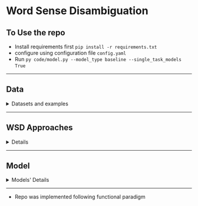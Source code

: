 # Word Sense Disambiguation

## To Use the repo

- Install requirements first `pip install -r requirements.txt`
- configure using configuration file `config.yaml`
- Run `py code/model.py --model_type baseline --single_task_models True`

---

## Data

<details>
<summary>Datasets and examples</summary>

### English

- [comprehensive WSD Framework](http://lcl.uniroma1.it/wsdeval/) by Raganato et al.

  - Training & Prediction `.xml` files in the following format
    - ![Training_and_Prediction_Format](readme_related/regato_et_al.png)
  - `.gold.key.txt`
    - ![Gold_Format](readme_related/gold_regato_et_al.png)

### Multilingual

- [Train-o-Matic](trainomatic.org/index.html)
  - Download dataset and parse it

- [OneSec](trainomatic.org/index.html)
  - Download dataset and parse it

</details>

---

## WSD Approaches

<details>
<summmary>Approaches</summmary>
- WSD is approached in 2 main approaches
  1. Deep Approaches
     - limited in success, as sentences cant be found in computer-readable format except in very limited domains
  2. Shallow Approaches
     - presumes no need of understanding the text, just consider the surrounding words
- Four conventional approaches to WSD, some people group it to supervised (or semi supervised) and Knowledge-based
  1. Knowledge-based
  2. Semi-Supervised
  3. Supervised
     - Make use of sense annotated corpora
  4. Unsupervised
     - Use unannotated corpora, AKA Word Sense Discrimination
- Almost all of them work by defining a window of `n` content words around each word to be disambiguated and statistically analyzing those `n` words

### 1. Knowledge Based

- seminal dictionary-based method. It is based on the hypothesis that words used together in text are related to each other and that the relation can be observed in the definitions of the words and their senses. Two (or more) words are disambiguated by finding the pair of dictionary senses with the greatest word overlap in their dictionary definitions.
- A similar approach searches for the shortest path between two words: the second word is iteratively searched among the definitions of every semantic variant of the first word, then among the definitions of every semantic variant of each word in the previous definitions and so on. Finally, the first word is disambiguated by selecting the semantic variant which minimizes the distance from the first to the second word.
- An alternative to the use of the definitions is to consider general word-sense relatedness and to compute the semantic similarity of each pair of word senses based on a given lexical knowledge base such as WordNet.

### 2. Supervised methods

- Supervised methods are based on the assumption that the context can provide enough evidence on its own to disambiguate words, hence, common sense and reasoning are deemed unnecessary. Probably every machine learning algorithm going has been applied to WSD, including associated techniques such as feature selection, parameter optimization, and ensemble learning. Support Vector Machines and memory-based learning have been shown to be the most successful approaches, to date, probably because they can cope with the high-dimensionality of the feature space.
- However, these supervised methods are subject to a new knowledge acquisition bottleneck since they rely on substantial amounts of manually sense-tagged corpora for training, which are laborious and expensive to create.

### 3. Semi Supervised methods

- Because of the lack of training data, many word sense disambiguation algorithms use semi-supervised learning, which allows both labeled and unlabeled data.
- The bootstrapping approach starts from a small amount of seed data for each word: either manually tagged training examples or a small number of surefire decision rules (e.g., 'play' in the context of 'bass' almost always indicates the musical instrument). The seeds are used to train an initial classifier, using any supervised method. This classifier is then used on the untagged portion of the corpus to extract a larger training set, in which only the most confident classifications are included. The process repeats, each new classifier being trained on a successively larger training corpus, until the whole corpus is consumed, or until a given maximum number of iterations is reached.

- Other semi-supervised techniques use large quantities of untagged corpora to provide co-occurrence information that supplements the tagged corpora. These techniques have the potential to help in the adaptation of supervised models to different domains.

- Also, an ambiguous word in one language is often translated into different words in a second language depending on the sense of the word. Word-aligned bilingual corpora have been used to infer cross-lingual sense distinctions, a kind of semi-supervised system.

### 4. Unsupervised methods

- is the greatest challenge for WSD researchers. The underlying assumption is that similar senses occur in similar contexts, and thus senses can be induced from text by clustering word occurrences using some measure of similarity of context, a task referred to as word sense induction or discrimination. Then, new occurrences of the word can be classified into the closest induced clusters/senses. Performance has been lower than for the other methods described above, but comparisons are difficult since senses induced must be mapped to a known dictionary of word senses. If a mapping to a set of dictionary senses is not desired, cluster-based evaluations (including measures of entropy and purity) can be performed. Alternatively, word sense induction methods can be tested and compared within an application. For instance, it has been shown that word sense induction improves Web search result clustering by increasing the quality of result clusters and the degree diversification of result lists. It is hoped that unsupervised learning will overcome the knowledge acquisition bottleneck because they are not dependent on manual effort.

- The above info is collected from [tutorials-point](https://www.tutorialspoint.com/natural_language_processing/natural_language_processing_word_sense_disambiguation), and [Wikipedia](https://en.wikipedia.org/wiki/Word-sense_disambiguation), [NLP-Progress](http://nlpprogress.com/english/word_sense_disambiguation.html)

---

- First of all, obtaining reliable sense-annotated corpora is highly expensive and especially difficult when non-expert annotators are involved, and as a consequence approaches based on unlabeled data and semi-supervised learning are emerging
- Apart from the shortage of training data, a crucial limitation of current supervised approaches is that a dedicated classifier (word expert) needs to be trained for every target lemma, making them less flexible and hampering their use within end-to-end applications.
- In contrast, knowledge-based systems do not require sense-annotated data and often draw upon the structural properties of lexicosemantic resources. Such systems construct a model based only on the underlying resource, which is then able to handle multiple target words at the same time and disambiguate them jointly, whereas word experts are forced to treat each disambiguation target in isolation.
  </details>

---

## Model

<details>
<summary>Models' Details</summary>

- various neural architectures of different complexities, ranging from a single bidirectional Long Short-Term Memory (Bi-LSTM) to a sequence-to-sequence approach. Each architecture reflects a particular way of modeling the disambiguation problem, but they all share some key features that set them apart from previous supervised approaches to WSD: they are trained end-to-end from sense-annotated text to sense labels, and learn a single all-words model from the training data, without fine tuning or explicit engineering of local features.

### 1. Bidirectional LSTM [BLSTM]

- It is basically a sequential model, starts with an embedding layer followed by a Bidirectional LSTM, and ends with a TimeDistributed Dense layer (num of classes depends on the output vocabulary size, which is the word tokens + sense tokens)

![BiLSTM Model](readme_related/BiLSTM_model.png)
![BiLSTM Model](readme_related/baseline_model.png)

- This model can be a stacked bidirectional LSTM if we added another BiLSTM layer

### 2. Attention Stacked Bidirectional LSTM [Att+BiLSTM]

- Same as the previous model, but this one has 2 BiLSTM layers, followed by an Attention layer, and the output of the Attention Layer is passed to the TimeDistributed Dense Layer (just like the previous model)
  ![Attention Stacked BiLSTM Model](readme_related/Attention_Stacked_BiLSTM_Model.png)
  ![Attention Stacked BiLSTM Model](readme_related/attention_bilstm_model.png)

### 3. Sequence-to-Sequence Model [AttenSeq2Seq]

- It is about training models to convert sequences from one domain (e.g. sentences in English) to sequences in another domain (e.g. the same sentences translated to French). this is an example of NMT (Neural Machine Translation). This can be decomposed into 2 cases a trivial one where the input sequence and the output sequence are of the same length, the other case which they are not of equal lengths
- How it works?
  - it requires a layer known as Encoder (RNN Layer): it processes the input sequence and returns its own internal state. Note that we discard the outputs of the encoder RNN, only recovering the state. This state will serve as the "context", or "conditioning", of the decoder in the next step.
  - Another layer acts as Decoder (Another RNN Layer): it is trained to predict the next characters of the target sequence, given previous characters of the target sequence. Specifically, it is trained to turn the target sequences into the same sequences but offset by one timestep in the future, a training process called "teacher forcing" in this context. Importantly, the encoder uses as initial state the state vectors from the encoder, which is how the decoder obtains information about what it is supposed to generate. Effectively, the decoder learns to generate targets[t+1...] given targets[...t], conditioned on the input sequence.
- In inference mode, i.e. when we want to decode unknown input sequences, we go through a slightly different process:

  1. Encode the input sequence into state vectors.
  2. Start with a target sequence of size 1 (just the start-of-sequence character).
  3. Feed the state vectors and 1-char target sequence to the decoder to produce predictions for the next character.
  4. Sample the next character using these predictions (we simply use argmax).
  5. Append the sampled character to the target sequence
  6. Repeat until we generate the end-of-sequence character or we hit the character limit.

- Because the training process and inference process (decoding sentences) are quite different, we use different models for both, albeit they all leverage the same inner layers.

  ![Sequence-to-Sequence Model](readme_related/seq2seq_atten.png)
  ![Sequence-to-Sequence Attention Model](readme_related/seq2seq_atten_mdl.png)

</details>

---

- Repo was implemented following functional paradigm
